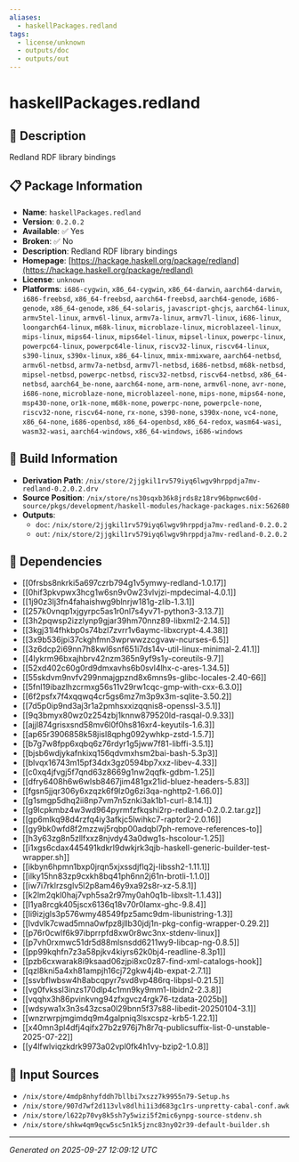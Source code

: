 ```yaml
---
aliases:
  - haskellPackages.redland
tags:
  - license/unknown
  - outputs/doc
  - outputs/out
---
```


# haskellPackages.redland

## 📝 Description

Redland RDF library bindings

## 📋 Package Information

- **Name**: `haskellPackages.redland`
- **Version**: `0.2.0.2`
- **Available**: ✅ Yes
- **Broken**: ✅ No
- **Description**: Redland RDF library bindings
- **Homepage**: [https://hackage.haskell.org/package/redland](https://hackage.haskell.org/package/redland)
- **License**: `unknown`
- **Platforms**: `i686-cygwin`, `x86_64-cygwin`, `x86_64-darwin`, `aarch64-darwin`, `i686-freebsd`, `x86_64-freebsd`, `aarch64-freebsd`, `aarch64-genode`, `i686-genode`, `x86_64-genode`, `x86_64-solaris`, `javascript-ghcjs`, `aarch64-linux`, `armv5tel-linux`, `armv6l-linux`, `armv7a-linux`, `armv7l-linux`, `i686-linux`, `loongarch64-linux`, `m68k-linux`, `microblaze-linux`, `microblazeel-linux`, `mips-linux`, `mips64-linux`, `mips64el-linux`, `mipsel-linux`, `powerpc-linux`, `powerpc64-linux`, `powerpc64le-linux`, `riscv32-linux`, `riscv64-linux`, `s390-linux`, `s390x-linux`, `x86_64-linux`, `mmix-mmixware`, `aarch64-netbsd`, `armv6l-netbsd`, `armv7a-netbsd`, `armv7l-netbsd`, `i686-netbsd`, `m68k-netbsd`, `mipsel-netbsd`, `powerpc-netbsd`, `riscv32-netbsd`, `riscv64-netbsd`, `x86_64-netbsd`, `aarch64_be-none`, `aarch64-none`, `arm-none`, `armv6l-none`, `avr-none`, `i686-none`, `microblaze-none`, `microblazeel-none`, `mips-none`, `mips64-none`, `msp430-none`, `or1k-none`, `m68k-none`, `powerpc-none`, `powerpcle-none`, `riscv32-none`, `riscv64-none`, `rx-none`, `s390-none`, `s390x-none`, `vc4-none`, `x86_64-none`, `i686-openbsd`, `x86_64-openbsd`, `x86_64-redox`, `wasm64-wasi`, `wasm32-wasi`, `aarch64-windows`, `x86_64-windows`, `i686-windows`

## 🔧 Build Information

- **Derivation Path**: `/nix/store/2jjgkil1rv579iyq6lwgv9hrppdja7mv-redland-0.2.0.2.drv`
- **Source Position**: `/nix/store/ns30sqxb36k8jrds8z18rv96bpnwc60d-source/pkgs/development/haskell-modules/hackage-packages.nix:562680`
- **Outputs**:
  - `doc`:  `/nix/store/2jjgkil1rv579iyq6lwgv9hrppdja7mv-redland-0.2.0.2`
  - `out`:  `/nix/store/2jjgkil1rv579iyq6lwgv9hrppdja7mv-redland-0.2.0.2`

## 🔗 Dependencies

- [[0frsbs8nkrki5a697czrb794g1v5ymwy-redland-1.0.17]]
- [[0hif3pkvpwx3hcg1w6sn9v0w23vlvjzi-mpdecimal-4.0.1]]
- [[1j90z3lj3fn4fahaishwg9blnrjw181g-zlib-1.3.1]]
- [[257k0vnqp1xjgyrpc5as1r0nl7s4yv71-python3-3.13.7]]
- [[3h2pqwsp2izzlynp9gjar39hm70nnz89-libxml2-2.14.5]]
- [[3kgj31l4fhkbp0s74bzl7zvrr1v6aymc-libxcrypt-4.4.38]]
- [[3x9b536jpi37ckghfmn3wprwwzzcgvaw-ncurses-6.5]]
- [[3z6dcp2i69nn7h8kwl6snf651i7ds14v-util-linux-minimal-2.41.1]]
- [[4lykrm96bxajhbrv42nzm365n9yf9s1y-coreutils-9.7]]
- [[52xd402c60g0rd9dmxavhs6b0svl4lhx-c-ares-1.34.5]]
- [[55skdvm9nvfv299nmajgpznd8x6mns9s-glibc-locales-2.40-66]]
- [[5fnl19ibazlhzcrmxg56s11v29rw1cqc-gmp-with-cxx-6.3.0]]
- [[6f2psfx7f4xqqwq4cr5gs6mz7m3p9x3m-sqlite-3.50.2]]
- [[7d5p0ip9nd3aj3r1a2pmhsxxizqqnis8-openssl-3.5.1]]
- [[9q3bmyx80wz0z254zbj1knnw879520ld-rasqal-0.9.33]]
- [[ajjl874grisxsnd58mv6l0f0hs816xr4-keyutils-1.6.3]]
- [[ap65r3906858k58jisl8qphg092ywhkp-zstd-1.5.7]]
- [[b7g7w8fpp6xqbq6z76rdyr1g5jww7f81-libffi-3.5.1]]
- [[bjsb6wdjykafnkixq156qdvmxhsm2bai-bash-5.3p3]]
- [[blvqx16743m15pf34dx3gz0594bp7xxz-libev-4.33]]
- [[c0xq4jfvgj5f7qnd63z8669g1nw2qqfk-gdbm-1.25]]
- [[dfry6408h6w6wlsb8467jim481gx21id-bluez-headers-5.83]]
- [[fgsn5jjqr306y6xzqzk6f9lz0g6zi3qa-nghttp2-1.66.0]]
- [[g1smgp5dhq2ii8np7vm7n5znki3ak1b1-curl-8.14.1]]
- [[g9lcpkmbz4w3wd964pyrmfzfkqshi2rp-redland-0.2.0.2.tar.gz]]
- [[gp6mlkq98d4rzfq4iy3afkjc5lwihkc7-raptor2-2.0.16]]
- [[gy9bk0wfd8f2mzzwj5rqbp00adqbl7ph-remove-references-to]]
- [[h3y63zg8n5zllfxxz8njvdy43a0dwg1s-hscolour-1.25]]
- [[i1xgs6cdax445491kdkrl9dwkjrk3qjb-haskell-generic-builder-test-wrapper.sh]]
- [[ikbyn6hpmn1bxp0jrqn5xjxssdjflq2j-libssh2-1.11.1]]
- [[ilky15hn83zp9cxkh8bq41ph6nn2j61n-brotli-1.1.0]]
- [[iw7i7rklrzsglv5l2p8am46y9xa92s8r-xz-5.8.1]]
- [[k2lm2qkl0haj7vph5sa2r97my0ah0q1b-libxslt-1.1.43]]
- [[l1ya8rcgk405jscx6136q18v70r0lamx-ghc-9.8.4]]
- [[li9izjgls3p576wmy48549fpz5amc9dm-libunistring-1.3]]
- [[lvdvlk7cwad5mna0wfpz8jllb30jdj1n-pkg-config-wrapper-0.29.2]]
- [[p76r0cwlf6k97ibprrpfd8xw0r8wc3nx-stdenv-linux]]
- [[p7vh0rxmwc51dr5d88mlsnsdd6211wy9-libcap-ng-0.8.5]]
- [[pp99kqhfn7z3a58pjkv4kiyrs62k0bj4-readline-8.3p1]]
- [[pzb6cxwarak8i9ksaad06zjpi8xc0z87-find-xml-catalogs-hook]]
- [[qzl8kni5a4xh81ampjh16cj72gkw4j4b-expat-2.7.1]]
- [[ssvbflwbsw4h8abcqpyr7svd8vp486rq-libpsl-0.21.5]]
- [[vg0fvkssl3inzs170dlp4c1mn9ky9mm1-libidn2-2.3.8]]
- [[vqqhx3h86pvinkvng94zfxgvcz4rgk76-tzdata-2025b]]
- [[wdsywa1x3n3s43zcsa0l29bnn5f37s88-libedit-20250104-3.1]]
- [[wnzrwrpjmgimdq9m4galpniq3lsxcspz-krb5-1.22.1]]
- [[x40mn3pl4dfj4qifx27b2z976j7h8r7q-publicsuffix-list-0-unstable-2025-07-22]]
- [[y4lfwlviqzkdrk9973a02vpl0fk4h1vy-bzip2-1.0.8]]

## 📁 Input Sources

- `/nix/store/4mdp8nhyfddh7bllbi7xszz7k9955n79-Setup.hs`
- `/nix/store/907d7wf2d113vlv8dlhi1i3d683gc1rs-unpretty-cabal-conf.awk`
- `/nix/store/l622p70vy8k5sh7y5wizi5f2mic6ynpg-source-stdenv.sh`
- `/nix/store/shkw4qm9qcw5sc5n1k5jznc83ny02r39-default-builder.sh`

---
*Generated on 2025-09-27 12:09:12 UTC*
